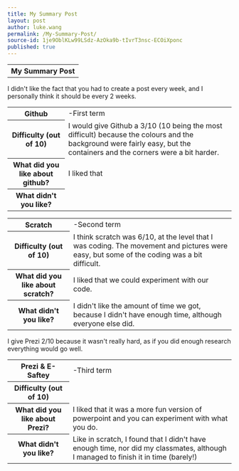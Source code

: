 ```yaml
---
title: My Summary Post
layout: post
author: luke.wang
permalink: /My-Summary-Post/
source-id: 1je9OblKLw99LSdz-AzOka9b-tIvrT3nsc-ECOiXponc
published: true
---
```


<table><tr><th>My Summary Post</th></tr></table>

<table><tr><th>Github</th><td>-First term</td></tr>
<tr><th>Difficulty (out of 10)</th><td>I would give Github a 3/10 (10 being the most difficult) because the colours and the background were fairly easy, but the containers and the corners were a bit harder.</td></tr>
<tr><th>What did you like about github?</th><td>I liked that </td></tr>
<tr><th>What didn't you like?</th>I didn't like the fact that you had to create a post every week, and I personally think it should be every 2 weeks.<td></td></tr>

<table><tr><th>Scratch</th><td>-Second term</td></tr>
<tr><th>Difficulty (out of 10)</th><td>I think scratch was 6/10, at the level that I was coding. The movement and pictures were easy, but some of the coding was a bit difficult.</td></tr>
<tr><th>What did you like about scratch?</th><td>I liked that we could experiment with our code. </td></tr>
<tr><th>What didn't you like?</th><td>I didn't like the amount of time we got, because I didn't have enough time, although everyone else did.</td></tr>

<table><tr><th>Prezi & E-Saftey</th><td>-Third term</td></tr>
<tr><th>Difficulty (out of 10)</th><td></td>I give Prezi 2/10 because it wasn't really hard, as if you did enough research everything would go well.</tr>
<tr><th>What did you like about Prezi?</th><td>I liked that it was a more fun version of powerpoint and you can experiment with what you do.</td></tr>
<tr><th>What didn't you like?</th><td>Like in scratch, I found that I didn't have enough time, nor did my classmates, although I managed to finish it in time (barely!)</td></tr>
